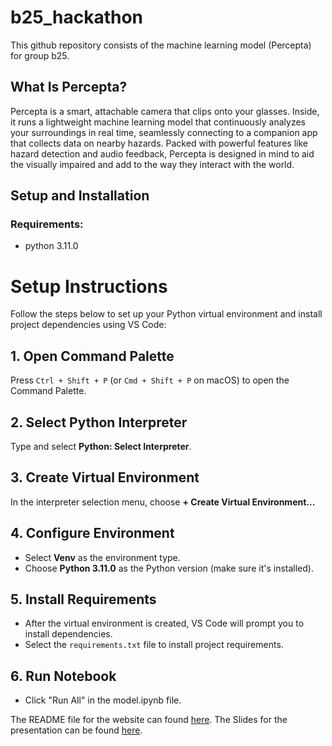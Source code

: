 # b25_hackathon

This github repository consists of the machine learning model (Percepta) for group b25.

## What Is Percepta?

Percepta is a smart, attachable camera that clips onto your glasses. Inside, it runs a lightweight machine learning model that continuously analyzes your surroundings in real time, seamlessly connecting to a companion app that collects data on nearby hazards. Packed with powerful features like hazard detection and audio feedback, Percepta is designed in mind to aid the visually impaired and add to the way they interact with the world.

## Setup and Installation

### Requirements:

- python 3.11.0

# Setup Instructions

Follow the steps below to set up your Python virtual environment and install project dependencies using VS Code:

## 1. Open Command Palette
Press `Ctrl + Shift + P` (or `Cmd + Shift + P` on macOS) to open the Command Palette.

## 2. Select Python Interpreter
Type and select **Python: Select Interpreter**.

## 3. Create Virtual Environment
In the interpreter selection menu, choose **+ Create Virtual Environment...**

## 4. Configure Environment
- Select **Venv** as the environment type.
- Choose **Python 3.11.0** as the Python version (make sure it's installed).

## 5. Install Requirements
- After the virtual environment is created, VS Code will prompt you to install dependencies.
- Select the `requirements.txt` file to install project requirements.

## 6. Run Notebook
- Click "Run All" in the model.ipynb file.

The README file for the website can found [here](website/buildingblocs/README.md).
The Slides for the presentation can be found [here](https://www.canva.com/design/DAGqDvkS5Ug/ophANXsuXAyyJmTvbrgi4g/edit?utm_content=DAGqDvkS5Ug&utm_campaign=designshare&utm_medium=link2&utm_source=sharebutton).
